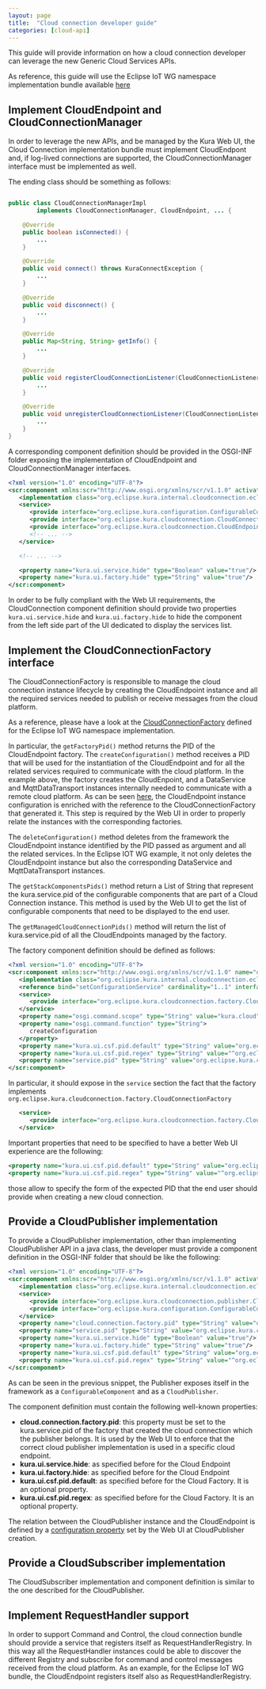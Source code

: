```yaml
---
layout: page
title:  "Cloud connection developer guide"
categories: [cloud-api]
---
```


This guide will provide information on how a cloud connection developer can leverage the new Generic Cloud Services APIs.

As reference, this guide will use the Eclipse IoT WG namespace implementation bundle available [here](https://github.com/eclipse/kura/tree/develop/kura/org.eclipse.kura.cloudconnection.eclipseiot.mqtt.provider)

## Implement CloudEndpoint and CloudConnectionManager
In order to leverage the new APIs, and be managed by the Kura Web UI, the Cloud Connection implementation bundle must implement CloudEndpont and, if log-lived connections are supported, the CloudConnectionManager interface must be implemented as well.

The ending class should be something as follows:

```java

public class CloudConnectionManagerImpl
        implements CloudConnectionManager, CloudEndpoint, ... {

    @Override
    public boolean isConnected() {
        ...
    }

    @Override
    public void connect() throws KuraConnectException {
        ...
    }

    @Override
    public void disconnect() {
        ...
    }

    @Override
    public Map<String, String> getInfo() {
        ...
    }

    @Override
    public void registerCloudConnectionListener(CloudConnectionListener cloudConnectionListener) {
        ...
    }

    @Override
    public void unregisterCloudConnectionListener(CloudConnectionListener cloudConnectionListener) {
        ...
    }
}
```

A corresponding component definition should be provided in the OSGI-INF folder exposing the implementation of CloudEndpoint and CloudConnectionManager interfaces.

```xml
<?xml version="1.0" encoding="UTF-8"?>
<scr:component xmlns:scr="http://www.osgi.org/xmlns/scr/v1.1.0" activate="activate" configuration-policy="require" deactivate="deactivate" enabled="true" immediate="true" modified="updated" name="org.eclipse.kura.cloudconnection.eclipseiot.mqtt.ConnectionManager">
   <implementation class="org.eclipse.kura.internal.cloudconnection.eclipseiot.mqtt.cloud.CloudConnectionManagerImpl"/>
   <service>
      <provide interface="org.eclipse.kura.configuration.ConfigurableComponent"/>
      <provide interface="org.eclipse.kura.cloudconnection.CloudConnectionManager"/>
      <provide interface="org.eclipse.kura.cloudconnection.CloudEndpoint"/>
      <!-- ... -->
   </service>

   <!-- ... -->

   <property name="kura.ui.service.hide" type="Boolean" value="true"/>
   <property name="kura.ui.factory.hide" type="String" value="true"/>
</scr:component>
```

In order to be fully compliant with the Web UI requirements, the CloudConnection component definition should provide two properties `kura.ui.service.hide` and `kura.ui.factory.hide` to hide the component from the left side part of the UI dedicated to display the services list.

## Implement the CloudConnectionFactory interface

The CloudConnectionFactory is responsible to manage the cloud connection instance lifecycle by creating the CloudEndpoint instance and all the required services needed to publish or receive messages from the cloud platform.

As a reference, please have a look at the [CloudConnectionFactory](https://github.com/eclipse/kura/blob/develop/kura/org.eclipse.kura.cloudconnection.eclipseiot.mqtt.provider/src/main/java/org/eclipse/kura/internal/cloudconnection/eclipseiot/mqtt/cloud/factory/DefaultCloudConnectionFactory.java) defined for the Eclipse IoT WG namespace implementation.

In particular, the `getFactoryPid()` method returns the PID of the CloudEndpoint factory.
The `createConfiguration()` method receives a PID that will be used for the instantiation of the CloudEndpoint and for all the related services required to communicate with the cloud platform. In the example above, the factory creates the CloudEnpoint, and a DataService and MqttDataTransport instances internally needed to communicate with a remote cloud platform. As can be seen [here](https://github.com/eclipse/kura/blob/develop/kura/org.eclipse.kura.cloudconnection.eclipseiot.mqtt.provider/src/main/java/org/eclipse/kura/internal/cloudconnection/eclipseiot/mqtt/cloud/factory/DefaultCloudConnectionFactory.java#L215), the CloudEndpoint instance configuration is enriched with the reference to the CloudConnectionFactory that generated it. This step is required by the Web UI in order to properly relate the instances with the corresponding factories.

The `deleteConfiguration()` method deletes from the framework the CloudEndpoint instance identified by the PID passed as argument and all the related services. In the Eclipse IOT WG example, it not only deletes the CloudEndpoint instance but also the corresponding DataService and MqttDataTransport instances.

The `getStackComponentsPids()` method return a List of String that represent the kura.service.pid of the configurable components that are part of a Cloud Connection instance. This method is used by the Web UI to get the list of configurable components that need to be displayed to the end user.

The `getManagedCloudConnectionPids()` method will return the list of kura.service.pid of all the CloudEndpoints managed by the factory.

The factory component definition should be defined as follows:
```xml
<?xml version="1.0" encoding="UTF-8"?>
<scr:component xmlns:scr="http://www.osgi.org/xmlns/scr/v1.1.0" name="org.eclipse.kura.cloudconnection.eclipseiot.mqtt.DefaultCloudConnectionFactory">
   <implementation class="org.eclipse.kura.internal.cloudconnection.eclipseiot.mqtt.cloud.factory.DefaultCloudConnectionFactory"/>
   <reference bind="setConfigurationService" cardinality="1..1" interface="org.eclipse.kura.configuration.ConfigurationService" name="ConfigurationService" policy="static" unbind="unsetConfigurationService"/>
   <service>
      <provide interface="org.eclipse.kura.cloudconnection.factory.CloudConnectionFactory"/>
   </service>
   <property name="osgi.command.scope" type="String" value="kura.cloud"/>
   <property name="osgi.command.function" type="String">
      createConfiguration
   </property>
   <property name="kura.ui.csf.pid.default" type="String" value="org.eclipse.kura.cloudconnection.eclipseiot.mqtt.ConnectionManager"/>
   <property name="kura.ui.csf.pid.regex" type="String" value="^org.eclipse.kura.cloudconnection.eclipseiot.mqtt.ConnectionManager(\-[a-zA-Z0-9]+)?$"/>
   <property name="service.pid" type="String" value="org.eclipse.kura.cloudconnection.eclipseiot.mqtt.DefaultCloudConnectionFactory"/>
</scr:component>
```

In particular, it should expose in the `service` section the fact that the factory implements `org.eclipse.kura.cloudconnection.factory.CloudConnectionFactory`
```xml
   <service>
      <provide interface="org.eclipse.kura.cloudconnection.factory.CloudConnectionFactory"/>
   </service>
```

Important properties that need to be specified to have a better Web UI experience are the following:
```xml
<property name="kura.ui.csf.pid.default" type="String" value="org.eclipse.kura.cloudconnection.eclipseiot.mqtt.ConnectionManager"/>
<property name="kura.ui.csf.pid.regex" type="String" value="^org.eclipse.kura.cloudconnection.eclipseiot.mqtt.ConnectionManager(\-[a-zA-Z0-9]+)?$"/>
```
those allow to specify the form of the expected PID that the end user should provide when creating a new cloud connection.

## Provide a CloudPublisher implementation
To provide a CloudPublisher implementation, other than implementing CloudPublisher API in a java class, the developer must provide a component definition in the OSGI-INF folder that should be like the following:

```xml
<?xml version="1.0" encoding="UTF-8"?>
<scr:component xmlns:scr="http://www.osgi.org/xmlns/scr/v1.1.0" activate="activate" configuration-policy="require" deactivate="deactivate" enabled="true" immediate="true" modified="updated" name="org.eclipse.kura.cloudconnection.eclipseiot.mqtt.CloudPublisher">
   <implementation class="org.eclipse.kura.internal.cloudconnection.eclipseiot.mqtt.cloud.publisher.CloudPublisherImpl"/>
   <service>
      <provide interface="org.eclipse.kura.cloudconnection.publisher.CloudPublisher"/>
      <provide interface="org.eclipse.kura.configuration.ConfigurableComponent"/>
   </service>
   <property name="cloud.connection.factory.pid" type="String" value="org.eclipse.kura.cloudconnection.eclipseiot.mqtt.ConnectionManager"/>
   <property name="service.pid" type="String" value="org.eclipse.kura.cloudconnection.eclipseiot.mqtt.CloudPublisher"/>
   <property name="kura.ui.service.hide" type="Boolean" value="true"/>
   <property name="kura.ui.factory.hide" type="String" value="true"/>
   <property name="kura.ui.csf.pid.default" type="String" value="org.eclipse.kura.cloudconnection.eclipseiot.mqtt.CloudPublisher"/>
   <property name="kura.ui.csf.pid.regex" type="String" value="^org.eclipse.kura.cloudconnection.eclipseiot.mqtt.CloudPublisher(\-[a-zA-Z0-9]+)?$"/>
</scr:component>
```

As can be seen in the previous snippet, the Publisher exposes itself in the framework as a `ConfigurableComponent` and as a `CloudPublisher`.

The component definition must contain the following well-known properties:

- **cloud.connection.factory.pid**: this property must be set to the kura.service.pid of the factory that created the cloud connection which the publisher belongs. It is used by the Web UI to enforce that the correct cloud publisher implementation is used in a specific cloud endpoint.  
- **kura.ui.service.hide**: as specified before for the Cloud Endpoint
- **kura.ui.factory.hide**: as specified before for the Cloud Endpoint
- **kura.ui.csf.pid.default**: as specified before for the Cloud Factory. It is an optional property.
- **kura.ui.csf.pid.regex**: as specified before for the Cloud Factory. It is an optional property.

The relation between the CloudPublisher instance and the CloudEndpoint is defined by a [configuration property](https://github.com/eclipse/kura/blob/develop/kura/org.eclipse.kura.api/src/main/java/org/eclipse/kura/cloudconnection/CloudConnectionConstants.java#L30) set by the Web UI at CloudPublisher creation.

## Provide a CloudSubscriber implementation
The CloudSubscriber implementation and component definition is similar to the one described for the CloudPublisher.

## Implement RequestHandler support
In order to support Command and Control, the cloud connection bundle should provide a service that registers itself as RequestHandlerRegistry. In this way all the RequestHandler instances could be able to discover the different Registry and subscribe for command and control messages received from the cloud platform.
As an example, for the Eclipse IoT WG bundle, the CloudEndpoint registers itself also as RequestHandlerRegistry.
